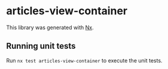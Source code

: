 # articles-view-container

This library was generated with [Nx](https://nx.dev).

## Running unit tests

Run `nx test articles-view-container` to execute the unit tests.
